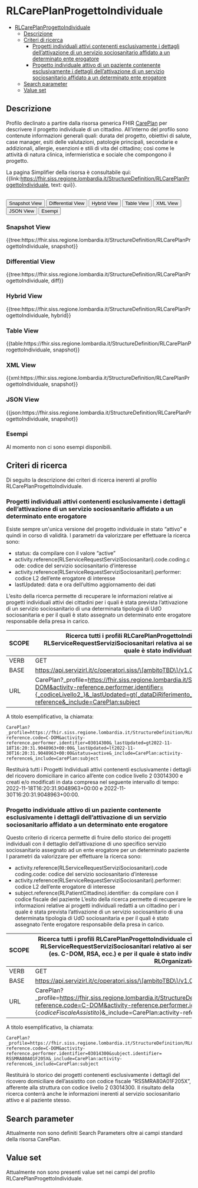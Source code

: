 # RLCarePlanProgettoIndividuale

- [RLCarePlanProgettoIndividuale](#rlcareplanprogettoindividuale)
  - [Descrizione](#descrizione)
  - [Criteri di ricerca](#criteri-di-ricerca)
    - [Progetti individuali attivi contenenti esclusivamente i dettagli dell’attivazione di un servizio sociosanitario affidato a un determinato ente erogatore](#progetti-individuali-attivi-contenenti-esclusivamente-i-dettagli-dellattivazione-di-un-servizio-sociosanitario-affidato-a-un-determinato-ente-erogatore)
    - [Progetto individuale attivo di un paziente contenente esclusivamente i dettagli dell’attivazione di un servizio sociosanitario affidato a un determinato ente erogatore](#progetto-individuale-attivo-di-un-paziente-contenente-esclusivamente-i-dettagli-dellattivazione-di-un-servizio-sociosanitario-affidato-a-un-determinato-ente-erogatore)
  - [Search parameter](#search-parameter)
  - [Value set](#value-set)


## Descrizione

Profilo declinato a partire dalla risorsa generica FHIR [CarePlan](http://hl7.org/fhir/R4/careplan.html) per descrivere il progetto individuale di un cittadino. All’interno del profilo sono contenute informazioni generali quali: durata del progetto, obiettivi di salute, case manager, esiti delle valutazioni, patologie principali, secondarie e addizionali, allergie, esenzioni e stili di vita del cittadino; così come le attività di natura clinica, infermieristica e sociale che compongono il progetto. 

La pagina Simplifier della risorsa è consultabile qui: {{link:https://fhir.siss.regione.lombardia.it/StructureDefinition/RLCarePlanProgettoIndividuale, text: qui}}.

<br>
<div class="tab">
 <button class="tablinks active" onclick="openTab(event, 'Snapshot View')">Snapshot View</button>
  <button class="tablinks" onclick="openTab(event, 'Differential View')">Differential View</button>
  <button class="tablinks" onclick="openTab(event, 'Hybrid View')">Hybrid View</button>
   <button class="tablinks" onclick="openTab(event, 'Table View')">Table View</button>
   <button class="tablinks" onclick="openTab(event, 'XML View')">XML View</button>
  <button class="tablinks" onclick="openTab(event, 'JSON View')">JSON View</button>
  <button class="tablinks" onclick="openTab(event, 'Esempi')">Esempi</button>
</div>

<div id="Snapshot View" class="tabcontent" style="display:block">
  <h3>Snapshot View</h3>
{{tree:https://fhir.siss.regione.lombardia.it/StructureDefinition/RLCarePlanProgettoIndividuale, snapshot}}
</div>

<div id="Differential View" class="tabcontent">
  <h3>Differential View</h3>
{{tree:https://fhir.siss.regione.lombardia.it/StructureDefinition/RLCarePlanProgettoIndividuale, diff}}
</div>

<div id="Hybrid View" class="tabcontent">
  <h3>Hybrid View</h3>
{{tree:https://fhir.siss.regione.lombardia.it/StructureDefinition/RLCarePlanProgettoIndividuale, hybrid}}
</div>

<div id="Table View" class="tabcontent">
  <h3>Table View</h3>
{{table:https://fhir.siss.regione.lombardia.it/StructureDefinition/RLCarePlanProgettoIndividuale, snapshot}}
</div>

<div id="XML View" class="tabcontent">
  <h3>XML View</h3>
{{xml:https://fhir.siss.regione.lombardia.it/StructureDefinition/RLCarePlanProgettoIndividuale, snapshot}}
</div>

<div id="JSON View" class="tabcontent">
  <h3>JSON View</h3>
{{json:https://fhir.siss.regione.lombardia.it/StructureDefinition/RLCarePlanProgettoIndividuale, snapshot}}
</div>

<div id="Esempi" class="tabcontent">
  <h3>Esempi</h3>
Al momento non ci sono esempi disponibili.
<br>
</div>

<!-- ===================================================FINE SESSIONE=================================================== -->

## Criteri di ricerca

Di seguito la descrizione dei criteri di ricerca inerenti al profilo RLCarePlanProgettoIndividuale.

###	Progetti individuali attivi contenenti esclusivamente i dettagli dell’attivazione di un servizio sociosanitario affidato a un determinato ente erogatore
Esiste sempre un'unica versione del progetto individuale in stato “attivo” e quindi in corso di validità. 
I parametri da valorizzare per effettuare la ricerca sono:
-	status: da compilare con il valore “active”
-	activity.reference(RLServiceRequestServiziSociosanitari).code.coding.code: codice del servizio sociosanitario d’interesse
-	activity.reference(RLServiceRequestServiziSociosanitari).performer: codice L2 dell’ente erogatore di interesse
-	lastUpdated: data e ora dell’ultimo aggiornamento dei dati 

L’esito della ricerca permette di recuperare le informazioni relative ai progetti individuali attivi dei cittadini per i quali è stata prevista l’attivazione di un servizio sociosanitario di una determinata tipologia di UdO sociosanitaria e per il quali è stato assegnato un determinato ente erogatore responsabile della presa in carico.

|     SCOPE    |    Ricerca tutti i profili RLCarePlanProgettoIndividuale in stato attivo che contengono almeno una reference al profilo RLServiceRequestServiziSociosanitari relativa ai servizi sociosanitari di una determinata tipologia (es. C-DOM, RSA, ecc.) e per il quale è stato individuato l’ente erogatore del servizio (RLOrganizationL2). |
|---|---|
| VERB | GET |
| BASE | https://api.servizirl.it/c/operatori.siss/\[ambitoTBD\]/v1.0.0/\[servizioTBD\]/\[fhir_resource_name\] |
| URL | CarePlan?_profile=https://fhir.siss.regione.lombardia.it/StructureDefinition/RLCarePlanProgettoIndividuale&activity-reference.code=C-DOM&activity-reference.performer.identifier={_codiceLivello2_}&_lastUpdated=gt{_dataDiRiferimento_}&_lastUpdated=lt{_dataDiRiferimento_}&status=active&_include=CarePlan:activity-reference&_include=CarePlan:subject |

A titolo esemplificativo, la chiamata: 

    CarePlan?_profile=https://fhir.siss.regione.lombardia.it/StructureDefinition/RLCarePlanProgettoIndividuale&activity-reference.code=C-DOM&activity-reference.performer.identifier=03014300&_lastUpdated=gt2022-11-18T16:20:31.9048963+00:00&_lastUpdated=lt2022-11-30T16:20:31.9048963+00:00&status=active&_include=CarePlan:activity-reference&_include=CarePlan:subject

Restituirà tutti i Progetti Individuali attivi contenenti esclusivamente i dettagli del ricovero domiciliare in carico all’ente con codice livello 2 03014300 e creati e/o modificati in data compresa nel seguente intervallo di tempo: 2022-11-18T16:20:31.9048963+00:00 e 2022-11-30T16:20:31.9048963+00:00.

### Progetto individuale attivo di un paziente contenente esclusivamente i dettagli dell’attivazione di un servizio sociosanitario affidato a un determinato ente erogatore
Questo criterio di ricerca permette di fruire dello storico dei progetti individuali con il dettaglio dell’attivazione di uno specifico servizio sociosanitario assegnato ad un ente erogatore per un determinato paziente 
I parametri da valorizzare per effettuare la ricerca sono:
-	activity.reference(RLServiceRequestServiziSociosanitari).code coding.code: codice del servizio sociosanitario d’interesse
-	activity.reference(RLServiceRequestServiziSociosanitari).performer: codice L2 dell’ente erogatore di interesse
-	subject.reference(RLPatientCittadino).identifier: da compilare con il codice fiscale del paziente
L’esito della ricerca permette di recuperare le informazioni relative ai progetti individuali redatti a un cittadino per i quale è stata prevista l’attivazione di un servizio sociosanitario di una determinata tipologia di UdO sociosanitaria e per il quali è stato assegnato l’ente erogatore responsabile della presa in carico.


|     SCOPE    |Ricerca tutti i profili RLCarePlanProgettoIndividuale che contengono almeno una reference al profilo RLServiceRequestServiziSociosanitari relativo ai servizi sociosanitari di una determinata tipologia (es. C-DOM, RSA, ecc.) e per il quale è stato individuato l’ente erogatore del servizio (profilo RLOrganizationL2). |
|---|---|
|     VERB    |     GET    |
|     BASE    | https://api.servizirl.it/c/operatori.siss/\[ambitoTBD\]/v1.0.0/\[servizioTBD\]/\[fhir_resource_name\] |
|     URL    | CarePlan?_profile=https://fhir.siss.regione.lombardia.it/StructureDefinition/RLCarePlanProgettoIndividuale&activity-reference.code=C-DOM&activity-reference.performer.identifier=\{_codiceLivello2_\}&subject.identifier= \{_codiceFiscaleAssistito_\}&_include=CarePlan:activity-reference&_include=CarePlan:subject |

A titolo esemplificativo, la chiamata: 

    CarePlan?_profile=https://fhir.siss.regione.lombardia.it/StructureDefinition/RLCarePlanProgettoIndividuale&activity-reference.code=C-DOM&activity-reference.performer.identifier=03014300&subject.identifier= RSSMRA80A01F205X&_include=CarePlan:activity-reference&_include=CarePlan:subject

Restituirà lo storico dei progetti contenenti esclusivamente i dettagli del ricovero domiciliare dell’assistito con codice fiscale “RSSMRA80A01F205X”, afferente alla struttura con codice livello 2 03014300. Il risultato della ricerca conterrà anche le informazioni inerenti al servizio sociosanitario attivo e al paziente stesso.


<!-- ===================================================FINE SESSIONE=================================================== -->

## Search parameter

Attualmente non sono definiti Search Parameters oltre ai campi standard della risorsa CarePlan.

<!-- ===================================================FINE SESSIONE=================================================== -->

## Value set

Attualmente non sono presenti value set nei campi del profilo RLCarePlanProgettoIndividuale.

<br> 
